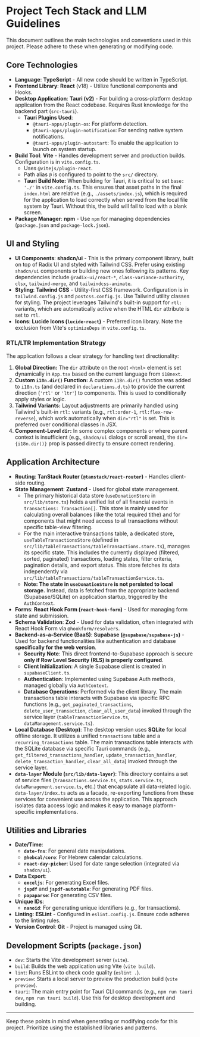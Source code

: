# Project Tech Stack and LLM Guidelines

This document outlines the main technologies and conventions used in this project. Please adhere to these when generating or modifying code.

## Core Technologies

- **Language**: **TypeScript** - All new code should be written in TypeScript.
- **Frontend Library**: **React** (v18) - Utilize functional components and Hooks.
- **Desktop Application**: **Tauri (v2)** - For building a cross-platform desktop application from the React codebase. Requires Rust knowledge for the backend part (`src-tauri`).
  - **Tauri Plugins Used**:
    - `@tauri-apps/plugin-os`: For platform detection.
    - `@tauri-apps/plugin-notification`: For sending native system notifications.
    - `@tauri-apps/plugin-autostart`: To enable the application to launch on system startup.
- **Build Tool**: **Vite** - Handles development server and production builds. Configuration is in `vite.config.ts`.
  - Uses `@vitejs/plugin-react`.
  - Path alias `@` is configured to point to the `src/` directory.
  - **Tauri Build Note:** When building for Tauri, it is critical to set `base: './'` in `vite.config.ts`. This ensures that asset paths in the final `index.html` are relative (e.g., `./assets/index.js`), which is required for the application to load correctly when served from the local file system by Tauri. Without this, the build will fail to load with a blank screen.
- **Package Manager**: **npm** - Use `npm` for managing dependencies (`package.json` and `package-lock.json`).

## UI and Styling

- **UI Components**: **shadcn/ui** - This is the primary component library, built on top of Radix UI and styled with Tailwind CSS. Prefer using existing `shadcn/ui` components or building new ones following its patterns. Key dependencies include `@radix-ui/react-*`, `class-variance-authority`, `clsx`, `tailwind-merge`, and `tailwindcss-animate`.
- **Styling**: **Tailwind CSS** - Utility-first CSS framework. Configuration is in `tailwind.config.js` and `postcss.config.js`. Use Tailwind utility classes for styling. The project leverages Tailwind's built-in support for `rtl:` variants, which are automatically active when the HTML `dir` attribute is set to `rtl`.
- **Icons**: **Lucide Icons (`lucide-react`)** - Preferred icon library. Note the exclusion from Vite's `optimizeDeps` in `vite.config.ts`.

### RTL/LTR Implementation Strategy

The application follows a clear strategy for handling text directionality:

1.  **Global Direction:** The `dir` attribute on the root `<html>` element is set dynamically in `App.tsx` based on the current language from `i18next`.
2.  **Custom `i18n.dir()` Function:** A custom `i18n.dir()` function was added to `i18n.ts` (and declared in `declarations.d.ts`) to provide the current direction (`'rtl'` or `'ltr'`) to components. This is used to conditionally apply styles or logic.
3.  **Tailwind Variants:** Layout adjustments are primarily handled using Tailwind's built-in `rtl:` variants (e.g., `rtl:order-1`, `rtl:flex-row-reverse`), which work automatically when `dir="rtl"` is set. This is preferred over conditional classes in JSX.
4.  **Component-Level `dir`:** In some complex components or where parent context is insufficient (e.g., `shadcn/ui` dialogs or scroll areas), the `dir={i18n.dir()}` prop is passed directly to ensure correct rendering.

## Application Architecture

- **Routing**: **TanStack Router (`@tanstack/react-router`)** - Handles client-side routing.
- **State Management**: **Zustand** - Used for global state management.
  - The primary historical data store (`useDonationStore` in `src/lib/store.ts`) holds a unified list of all financial events in `transactions: Transaction[]`. This store is mainly used for calculating overall balances (like the total required tithe) and for components that might need access to all transactions without specific table-view filtering.
  - For the main interactive transactions table, a dedicated store, `useTableTransactionsStore` (defined in `src/lib/tableTransactions/tableTransactions.store.ts`), manages its specific state. This includes the currently displayed (filtered, sorted, paginated) transactions, loading states, filter criteria, pagination details, and export status. This store fetches its data independently via `src/lib/tableTransactions/tableTransactionService.ts`.
  - **Note: The state in `useDonationStore` is not persisted to local storage.** Instead, data is fetched from the appropriate backend (Supabase/SQLite) on application startup, triggered by the `AuthContext`.
- **Forms**: **React Hook Form (`react-hook-form`)** - Used for managing form state and submission.
- **Schema Validation**: **Zod** - Used for data validation, often integrated with React Hook Form via `@hookform/resolvers`.
- **Backend-as-a-Service (BaaS)**: **Supabase (`@supabase/supabase-js`)** - Used for backend functionalities like authentication and database **specifically for the web version**.
  - **Security Note**: This direct frontend-to-Supabase approach is secure **only if Row Level Security (RLS) is properly configured**.
  - **Client Initialization**: A single Supabase client is created in `supabaseClient.ts`.
  - **Authentication**: Implemented using Supabase Auth methods, managed globally via `AuthContext`.
  - **Database Operations**: Performed via the client library. The main transactions table interacts with Supabase via specific RPC functions (e.g., `get_paginated_transactions`, `delete_user_transaction`, `clear_all_user_data`) invoked through the service layer (`tableTransactionService.ts`, `dataManagement.service.ts`).
- **Local Database (Desktop)**: The desktop version uses **SQLite** for local offline storage. It utilizes a unified `transactions` table and a `recurring_transactions` table. The main transactions table interacts with the SQLite database via specific Tauri commands (e.g., `get_filtered_transactions_handler`, `update_transaction_handler`, `delete_transaction_handler`, `clear_all_data`) invoked through the service layer.
- **`data-layer` Module (`src/lib/data-layer`)**: This directory contains a set of service files (`transactions.service.ts`, `stats.service.ts`, `dataManagement.service.ts`, etc.) that encapsulate all data-related logic. `data-layer/index.ts` acts as a facade, re-exporting functions from these services for convenient use across the application. This approach isolates data access logic and makes it easy to manage platform-specific implementations.

## Utilities and Libraries

- **Date/Time**:
  - **`date-fns`**: For general date manipulations.
  - **`@hebcal/core`**: For Hebrew calendar calculations.
  - **`react-day-picker`**: Used for date range selection (integrated via `shadcn/ui`).
- **Data Export**:
  - **`exceljs`**: For generating Excel files.
  - **`jspdf`** and **`jspdf-autotable`**: For generating PDF files.
  - **`papaparse`**: For generating CSV files.
- **Unique IDs**:
  - **`nanoid`**: For generating unique identifiers (e.g., for transactions).
- **Linting**: **ESLint** - Configured in `eslint.config.js`. Ensure code adheres to the linting rules.
- **Version Control**: **Git** - Project is managed using Git.

## Development Scripts (`package.json`)

- `dev`: Starts the Vite development server (`vite`).
- `build`: Builds the web application using Vite (`vite build`).
- `lint`: Runs ESLint to check code quality (`eslint .`).
- `preview`: Starts a local server to preview the production build (`vite preview`).
- `tauri`: The main entry point for Tauri CLI commands (e.g., `npm run tauri dev`, `npm run tauri build`). Use this for desktop development and building.

---

Keep these points in mind when generating or modifying code for this project. Prioritize using the established libraries and patterns.
